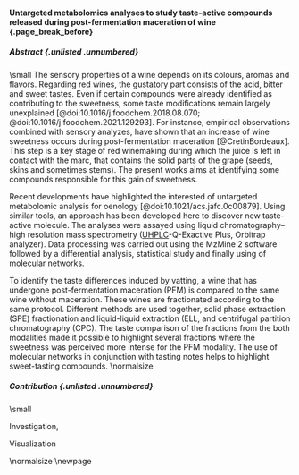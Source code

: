 #### Untargeted metabolomics analyses to study taste-active compounds released during post-fermentation maceration of wine {.page_break_before}

##### Abstract {.unlisted .unnumbered}

\small
The sensory properties of a wine depends on its colours, aromas and flavors.
Regarding red wines, the gustatory part consists of the acid, bitter and sweet tastes.
Even if certain compounds were already identified as contributing to the sweetness, some taste modifications remain largely unexplained [@doi:10.1016/j.foodchem.2018.08.070; @doi:10.1016/j.foodchem.2021.129293].
For instance, empirical observations combined with sensory analyzes, have shown that an increase of wine sweetness occurs during post-fermentation maceration [@CretinBordeaux].
This step is a key stage of red winemaking during which the juice is left in contact with the marc, that contains the solid parts of the grape (seeds, skins and sometimes stems).
The present works aims at identifying some compounds responsible for this gain of sweetness.

Recent developments have highlighted the interested of untargeted metabolomic analysis for oenology [@doi:10.1021/acs.jafc.0c00879].
Using similar tools, an approach has been developed here to discover new taste-active molecule.
The analyses were assayed using liquid chromatography–high resolution mass spectrometry ([UHPLC](#uhplc)-Q-Exactive Plus, Orbitrap analyzer).
Data processing was carried out using the MzMine 2 software followed by a differential analysis, statistical study and finally using of molecular networks.

To identify the taste differences induced by vatting, a wine that has undergone post-fermentation maceration (PFM) is compared to the same wine without maceration.
These wines are fractionated according to the same protocol.
Different methods are used together, solid phase extraction (SPE) fractionation and liquid-liquid extraction (ELL, and centrifugal partition chromatography (CPC).
The taste comparison of the fractions from the both modalities made it possible to highlight several fractions where the sweetness was perceived more intense for the PFM modality.
The use of molecular networks in conjunction with tasting notes helps to highlight sweet-tasting compounds. 
\normalsize

##### Contribution {.unlisted .unnumbered}
\small
<!-- Conceptualization, -->
<!-- Data curation, -->
<!-- Formal Analysis, -->
<!-- Funding acquisition, -->
Investigation,
<!-- Methodology, -->
<!-- Project administration, -->
<!-- Resources, -->
<!-- Software, -->
<!-- Supervision, -->
<!-- Validation, -->
Visualization
<!-- Writing – original draft, -->
<!-- Writing – review & editing -->
\normalsize
\newpage